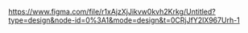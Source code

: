 https://www.figma.com/file/r1xAjzXjJikvw0kvh2Krkg/Untitled?type=design&node-id=0%3A1&mode=design&t=0CRjJfY2lX967Urh-1
